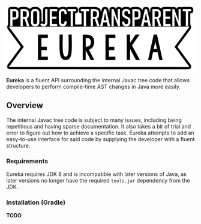 <img src="https://github.com/project-transparent/eureka/blob/main/eureka.png" alt="Eureka" width="500" height="175"/>

**Eureka** is a fluent API surrounding the internal Javac tree code that allows developers to perform compile-time AST changes in Java more easily.

## Overview
The internal Javac tree code is subject to many issues, including being repetitious and having sparse documentation. It also takes a bit of trial and error to figure out how to achieve a specific task.
Eureka attempts to add an easy-to-use interface for said code by supplying the developer with a fluent structure.

### Requirements
Eureka requires JDK 8 and is incompatible with later versions of Java, as later versions no longer have the required `tools.jar` dependency from the JDK.

### Installation (Gradle)
**TODO**
